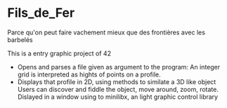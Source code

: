 # Fils_de_Fer
Parce qu'on peut faire vachement mieux que des frontières avec les barbelés 

This is a entry graphic project of 42
- Opens and parses a file given as argument to the program:
    An integer grid is interpreted as hights of points on a profile.
- Displays that profile in 2D, using methods to similate a 3D like object
    Users can discover and fiddle the object, move around, zoom, rotate.
    Dislayed in a window using to minilibx, an light graphic control library
